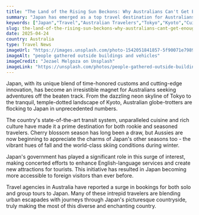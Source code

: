 ```yaml
---
title: "The Land of the Rising Sun Beckons: Why Australians Can't Get Enough of Japan"
summary: "Japan has emerged as a top travel destination for Australians in the post-pandemic era. The country's blend of traditional and contemporary allure has seen tourism numbers soar."
keywords: ["Japan","Travel","Australian Travelers","Tokyo","Kyoto","Cuisine","Culture","Cherry blossom season","Fall foliage","Winter skiing","English-language services","Tourist attractions","Urban and rural exploration"]
slug: the-land-of-the-rising-sun-beckons-why-australians-cant-get-enough-of-japan
date: 2025-04-24
country: Australia
type: Travel News
imageUrl: "https://images.unsplash.com/photo-1542051841857-5f90071e7989?crop=entropy&cs=tinysrgb&fit=max&fm=jpg&ixid=M3w3Mzk5OTB8MHwxfHNlYXJjaHwxfHxKYXBhbnxlbnwwfDB8fHwxNzQ1NDc5NzE0fDA&ixlib=rb-4.0.3&q=80&w=1080"
imageAlt: "people gathered outside buildings and vehicles"
imageCredit: "Jezael Melgoza on Unsplash"
imageLink: "https://unsplash.com/photos/people-gathered-outside-buildings-and-vehicles-alY6_OpdwRQ"
---
```


Japan, with its unique blend of time-honored customs and cutting-edge innovation, has become an irresistible magnet for Australians seeking adventures off the beaten track. From the dazzling neon skyline of Tokyo to the tranquil, temple-dotted landscape of Kyoto, Australian globe-trotters are flocking to Japan in unprecedented numbers.

The country's state-of-the-art transit system, unparalleled cuisine and rich culture have made it a prime destination for both rookie and seasoned travelers. Cherry blossom season has long been a draw, but Aussies are now beginning to appreciate the charms of Japan's other seasons too - the vibrant hues of fall and the world-class skiing conditions during winter.

Japan's government has played a significant role in this surge of interest, making concerted efforts to enhance English-language services and create new attractions for tourists. This initiative has resulted in Japan becoming more accessible to foreign visitors than ever before.

Travel agencies in Australia have reported a surge in bookings for both solo and group tours to Japan. Many of these intrepid travelers are blending urban escapades with journeys through Japan's picturesque countryside, truly making the most of this diverse and enchanting country.